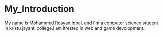 # My_Introduction
My name is Mohammed Reayan Iqbal, and i'm a computer science student in kristu jayanti college.I am itrested in web and game devolopment.
